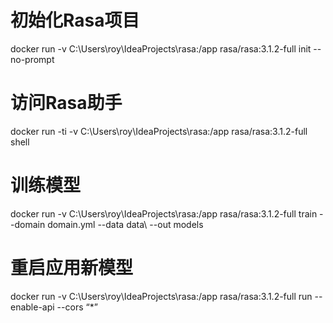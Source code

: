 # 初始化Rasa项目
docker run -v C:\\Users\\roy\\IdeaProjects\\rasa:/app rasa/rasa:3.1.2-full init --no-prompt

# 访问Rasa助手
docker run -ti -v C:\\Users\\roy\\IdeaProjects\\rasa:/app rasa/rasa:3.1.2-full shell

# 训练模型
docker run -v C:\\Users\\roy\\IdeaProjects\\rasa:/app rasa/rasa:3.1.2-full train --domain domain.yml --data data\ --out models

# 重启应用新模型
docker run -v C:\\Users\\roy\\IdeaProjects\\rasa:/app rasa/rasa:3.1.2-full run --enable-api --cors “*”